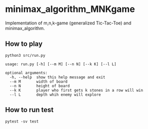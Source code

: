 # minimax_algorithm_MNKgame
Implementation of m,n,k-game (generalized Tic-Tac-Toe) and minimax_algorithm.

## How to play
`python3 src/run.py`

```
usage: run.py [-h] [--m M] [--n N] [--k K] [--l L]

optional arguments:
  -h, --help  show this help message and exit
  --m M       width of board
  --n N       height of board
  --k K       player who first gets k stones in a row will win
  --l L       depth whih enemy will explore
```

## How to run test
`pytest -sv test`
